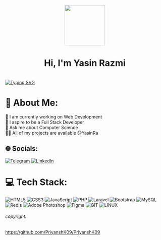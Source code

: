 <p align="center">
  <img style="width:8rem; height:auto" src="https://cdn.dribbble.com/users/1787323/screenshots/10091971/media/d43c019bfeff34be8816481e843ea8c1.png"/>
</p>

<h1 align="center">Hi, I'm Yasin Razmi</h1><br>
<a href="https://git.io/typing-svg"><img src="https://readme-typing-svg.demolab.com?font=Fira+Code&pause=1000&width=435&lines=I+am+a+Student+from+Iran;I+am+a+Developer" alt="Typing SVG" /></a>

# 💫 About Me:
🔭 I am currently working on Web Development<br>🔮 I aspire to be a Full Stack Developer<br>💬 Ask me about Computer Science<br>👨‍💻 All of my projects are available @YasinRa


## 🌐 Socials:
[![Telegram](https://img.shields.io/badge/Telegram-darkblue.svg?logo=Telegram&logoColor=white)](https://t.me/Ra_Yasin) [![LinkedIn](https://img.shields.io/badge/LinkedIn-%230077B5.svg?logo=linkedin&logoColor=lightwhite)](https://linkedin.com/in/yasin-razmi)

# 💻 Tech Stack:
![HTML5](https://img.shields.io/badge/html5-%23E34F26.svg?style=for-the-badge&logo=html5&logoColor=white) ![CSS3](https://img.shields.io/badge/css3-%231572B6.svg?style=for-the-badge&logo=css3&logoColor=white) ![JavaScript](https://img.shields.io/badge/javascript-%23323330.svg?style=for-the-badge&logo=javascript&logoColor=%23F7DF1E) ![PHP](https://img.shields.io/badge/PHP-white?style=for-the-badge&logo=php&logoColor=blue) ![Laravel](https://img.shields.io/badge/Laravel-white.svg?style=for-the-badge&logo=Laravel&logoColor=dark-orange) ![Bootstrap](https://img.shields.io/badge/bootstrap-%23563D7C.svg?style=for-the-badge&logo=bootstrap&logoColor=white) ![MySQL](https://img.shields.io/badge/mysql-%2300f.svg?style=for-the-badge&logo=mysql&logoColor=white) ![Redis](https://img.shields.io/badge/Redis-red.svg?style=for-the-badge&logo=REDIS&logoColor=white) ![Adobe Photoshop](https://img.shields.io/badge/adobephotoshop-%2331A8FF.svg?style=for-the-badge&logo=adobephotoshop&logoColor=white) 	![Figma](https://img.shields.io/badge/figma-%23F24E1E.svg?style=for-the-badge&logo=figma&logoColor=white) ![GIT](https://img.shields.io/badge/Git-fc6d26?style=for-the-badge&logo=git&logoColor=white) ![LINUX](https://img.shields.io/badge/Linux-FCC624?style=for-the-badge&logo=linux&logoColor=black)

###### copyright:
<a>https://github.com/PriyanshK09/PriyanshK09</a>

